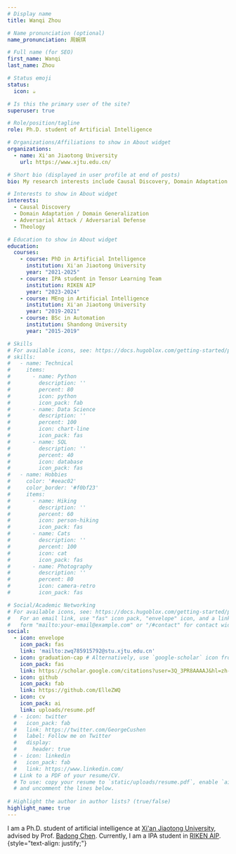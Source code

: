```yaml
---
# Display name
title: Wanqi Zhou

# Name pronunciation (optional)
name_pronunciation: 周婉琪

# Full name (for SEO)
first_name: Wanqi
last_name: Zhou

# Status emoji
status:
  icon: ☕️

# Is this the primary user of the site?
superuser: true

# Role/position/tagline
role: Ph.D. student of Artificial Intelligence

# Organizations/Affiliations to show in About widget
organizations:
  - name: Xi'an Jiaotong University
    url: https://www.xjtu.edu.cn/

# Short bio (displayed in user profile at end of posts)
bio: My research interests include Causal Discovery, Domain Adaptation / Generalization, Adversarial Attack / Defense, Theology.

# Interests to show in About widget
interests:
  - Causal Discovery
  - Domain Adaptation / Domain Generalization
  - Adversarial Attack / Adversarial Defense
  - Theology

# Education to show in About widget
education:
  courses:
    - course: PhD in Artificial Intelligence
      institution: Xi'an Jiaotong University
      year: "2021-2025"
    - course: IPA student in Tensor Learning Team
      institution: RIKEN AIP
      year: "2023-2024"
    - course: MEng in Artificial Intelligence
      institution: Xi'an Jiaotong University
      year: "2019-2021"
    - course: BSc in Automation
      institution: Shandong University
      year: "2015-2019"

# Skills
# For available icons, see: https://docs.hugoblox.com/getting-started/page-builder/#icons
# skills:
#   - name: Technical
#     items:
#       - name: Python
#         description: ''
#         percent: 80
#         icon: python
#         icon_pack: fab
#       - name: Data Science
#         description: ''
#         percent: 100
#         icon: chart-line
#         icon_pack: fas
#       - name: SQL
#         description: ''
#         percent: 40
#         icon: database
#         icon_pack: fas
#   - name: Hobbies
#     color: '#eeac02'
#     color_border: '#f0bf23'
#     items:
#       - name: Hiking
#         description: ''
#         percent: 60
#         icon: person-hiking
#         icon_pack: fas
#       - name: Cats
#         description: ''
#         percent: 100
#         icon: cat
#         icon_pack: fas
#       - name: Photography
#         description: ''
#         percent: 80
#         icon: camera-retro
#         icon_pack: fas

# Social/Academic Networking
# For available icons, see: https://docs.hugoblox.com/getting-started/page-builder/#icons
#   For an email link, use "fas" icon pack, "envelope" icon, and a link in the
#   form "mailto:your-email@example.com" or "/#contact" for contact widget.
social:
  - icon: envelope
    icon_pack: fas
    link: 'mailto:zwq785915792@stu.xjtu.edu.cn'
  - icon: graduation-cap # Alternatively, use `google-scholar` icon from `ai` icon pack
    icon_pack: fas
    link: https://scholar.google.com/citations?user=3Q_3PR8AAAAJ&hl=zh-CN
  - icon: github
    icon_pack: fab
    link: https://github.com/ElleZWQ
  - icon: cv
    icon_pack: ai
    link: uploads/resume.pdf
  # - icon: twitter
  #   icon_pack: fab
  #   link: https://twitter.com/GeorgeCushen
  #   label: Follow me on Twitter
  #   display:
  #     header: true
  # - icon: linkedin
  #   icon_pack: fab
  #   link: https://www.linkedin.com/
  # Link to a PDF of your resume/CV.
  # To use: copy your resume to `static/uploads/resume.pdf`, enable `ai` icons in `params.yaml`,
  # and uncomment the lines below.
  
# Highlight the author in author lists? (true/false)
highlight_name: true
---
```


I am a Ph.D. student of artificial intelligence at [Xi'an Jiaotong University](https://www.xjtu.edu.cn/), advised by Prof. [Badong Chen](https://gr.xjtu.edu.cn/web/chenbd). 
Currently, I am a IPA student in [RIKEN AIP](https://www.riken.jp/en/research/labs/aip/).
{style="text-align: justify;"}
